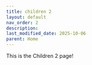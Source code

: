 ```yaml
---
title: children 2
layout: default
nav_order: 2
description: 
last_modified_date: 2025-10-06
parent: Home
---
```

This is the Children 2 page!